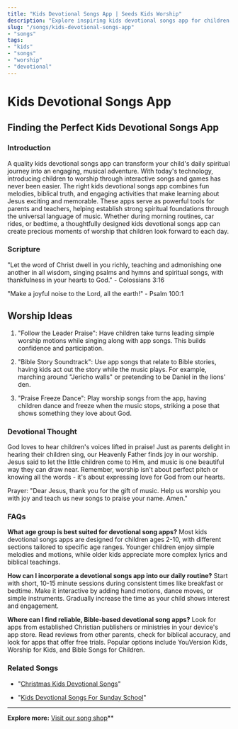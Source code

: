 ```yaml
---
title: "Kids Devotional Songs App | Seeds Kids Worship"
description: "Explore inspiring kids devotional songs app for children's worship and faith development. Biblical music resources for families and ministry."
slug: "/songs/kids-devotional-songs-app"
- "songs"
tags:
- "kids"
- "songs"
- "worship"
- "devotional"
---
```


# Kids Devotional Songs App

## Finding the Perfect Kids Devotional Songs App

### Introduction
A quality kids devotional songs app can transform your child's daily spiritual journey into an engaging, musical adventure. With today's technology, introducing children to worship through interactive songs and games has never been easier. The right kids devotional songs app combines fun melodies, biblical truth, and engaging activities that make learning about Jesus exciting and memorable. These apps serve as powerful tools for parents and teachers, helping establish strong spiritual foundations through the universal language of music. Whether during morning routines, car rides, or bedtime, a thoughtfully designed kids devotional songs app can create precious moments of worship that children look forward to each day.

### Scripture
"Let the word of Christ dwell in you richly, teaching and admonishing one another in all wisdom, singing psalms and hymns and spiritual songs, with thankfulness in your hearts to God." - Colossians 3:16

"Make a joyful noise to the Lord, all the earth!" - Psalm 100:1

## Worship Ideas
1. "Follow the Leader Praise": Have children take turns leading simple worship motions while singing along with app songs. This builds confidence and participation.

2. "Bible Story Soundtrack": Use app songs that relate to Bible stories, having kids act out the story while the music plays. For example, marching around "Jericho walls" or pretending to be Daniel in the lions' den.

3. "Praise Freeze Dance": Play worship songs from the app, having children dance and freeze when the music stops, striking a pose that shows something they love about God.

### Devotional Thought
God loves to hear children's voices lifted in praise! Just as parents delight in hearing their children sing, our Heavenly Father finds joy in our worship. Jesus said to let the little children come to Him, and music is one beautiful way they can draw near. Remember, worship isn't about perfect pitch or knowing all the words - it's about expressing love for God from our hearts.

Prayer: "Dear Jesus, thank you for the gift of music. Help us worship you with joy and teach us new songs to praise your name. Amen."

### FAQs
**What age group is best suited for devotional song apps?**
Most kids devotional songs apps are designed for children ages 2-10, with different sections tailored to specific age ranges. Younger children enjoy simple melodies and motions, while older kids appreciate more complex lyrics and biblical teachings.

**How can I incorporate a devotional songs app into our daily routine?**
Start with short, 10-15 minute sessions during consistent times like breakfast or bedtime. Make it interactive by adding hand motions, dance moves, or simple instruments. Gradually increase the time as your child shows interest and engagement.

**Where can I find reliable, Bible-based devotional song apps?**
Look for apps from established Christian publishers or ministries in your device's app store. Read reviews from other parents, check for biblical accuracy, and look for apps that offer free trials. Popular options include YouVersion Kids, Worship for Kids, and Bible Songs for Children.

### Related Songs

- "[Christmas Kids Devotional Songs](/activities/christmas-kids-devotional-songs/)"

- "[Kids Devotional Songs For Sunday School](/activities/kids-devotional-songs-for-sunday-school/)"

---

**Explore more:** [Visit our song shop](https://seedskidsworship.com/shop)**

<!-- Schema Markup -->
<script type="application/ld+json">
{
  "@context": "https://schema.org",
  "@type": "MusicRecording",
  "name": "Kids Devotional Songs App",
  "byArtist": {
    "@type": "MusicGroup",
    "name": "Seeds Kids Worship"
  },
  "isFamilyFriendly": true,
  "url": "https://seedskidsworship.com/songs/kids-devotional-songs-app/"
}
</script>